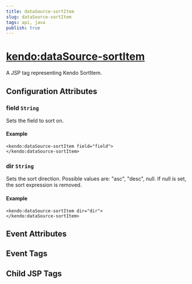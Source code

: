 ```yaml
---
title: dataSource-sortItem
slug: dataSource-sortItem
tags: api, java
publish: true
---
```


# <kendo:dataSource-sortItem>
A JSP tag representing Kendo SortItem.

## Configuration Attributes


### field `String`

Sets the field to sort on.

#### Example
    <kendo:dataSource-sortItem field="field">
    </kendo:dataSource-sortItem>
    

### dir `String`

Sets the sort direction. Possible values are: "asc", "desc", null. If null is set, the sort expression is removed.

#### Example
    <kendo:dataSource-sortItem dir="dir">
    </kendo:dataSource-sortItem>
    

## Event Attributes


## Event Tags


## Child JSP Tags

